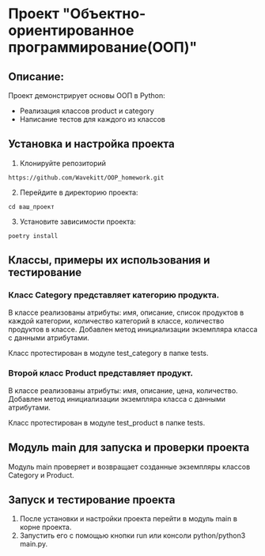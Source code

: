 # Проект "Объектно-ориентированное программирование(ООП)"

## Описание:
Проект демонстрирует основы ООП в Python:
- Реализация классов product и category
- Написание тестов для каждого из классов

## Установка и настройка проекта

1. Клонируйте репозиторий

~~~ 
https://github.com/Wavekitt/OOP_homework.git
~~~

2. Перейдите в директорию проекта:

~~~
cd ваш_проект
~~~

3. Установите зависимости проекта:

~~~
poetry install
~~~

## Классы, примеры их использования и тестирование

### Класс Category представляет категорию продукта. 
В классе реализованы атрибуты: 
имя, описание, список продуктов в каждой категории, количество категорий в классе, 
количество продуктов в классе. Добавлен метод инициализации экземпляра класса с данными атрибутами.

Класс протестирован в модуле test_category в папке tests.

### Второй класс Product представляет продукт. 
В классе реализованы атрибуты: имя, описание, цена, количество. 
Добавлен метод инициализации экземпляра класса с данными атрибутами.

Класс протестирован в модуле test_product в папке tests.

## Модуль main для запуска и проверки проекта

Модуль main проверяет и возвращает созданные экземпляры классов Category и Product.

## Запуск и тестирование проекта

1. После установки и настройки проекта перейти в модуль main в корне проекта.
2. Запустить его с помощью кнопки run или консоли python/python3 main.py.